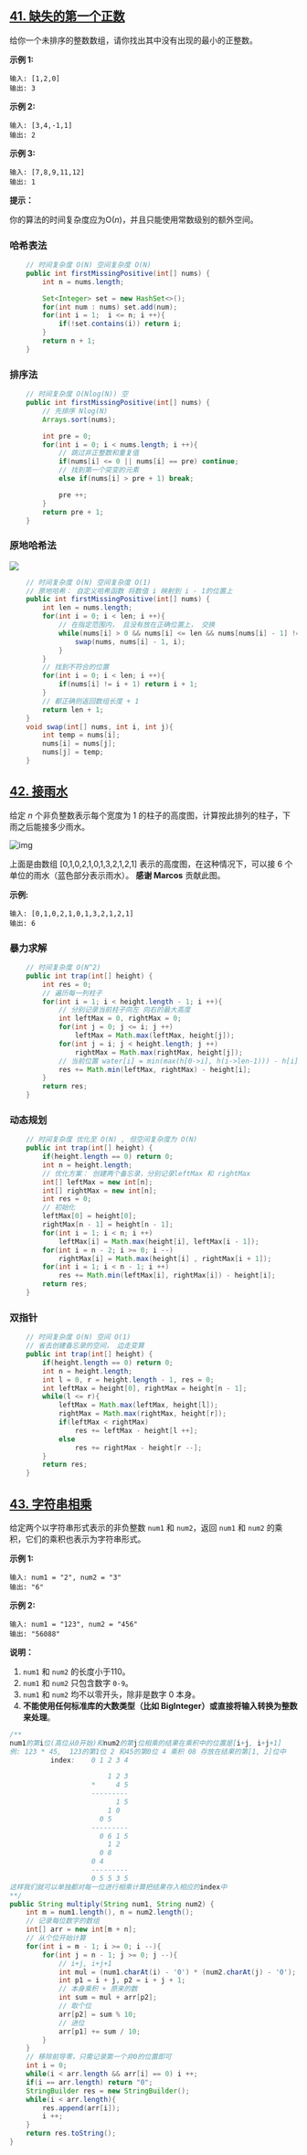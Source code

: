 ## [41. 缺失的第一个正数](https://leetcode-cn.com/problems/first-missing-positive/)

给你一个未排序的整数数组，请你找出其中没有出现的最小的正整数。

**示例 1:**

```
输入: [1,2,0]
输出: 3
```

**示例 2:**

```
输入: [3,4,-1,1]
输出: 2
```

**示例 3:**

```
输入: [7,8,9,11,12]
输出: 1
```

**提示：**

你的算法的时间复杂度应为O(*n*)，并且只能使用常数级别的额外空间。

### 哈希表法

```java
	// 时间复杂度 O(N) 空间复杂度 O(N)
    public int firstMissingPositive(int[] nums) {
        int n = nums.length;

        Set<Integer> set = new HashSet<>();
        for(int num : nums) set.add(num);
        for(int i = 1;  i <= n; i ++){
            if(!set.contains(i)) return i;
        }
        return n + 1;
    }
```

### 排序法

```java
    // 时间复杂度 O(Nlog(N)) 空
    public int firstMissingPositive(int[] nums) {
        // 先排序 Nlog(N)
        Arrays.sort(nums);

        int pre = 0;
        for(int i = 0; i < nums.length; i ++){
            // 跳过非正整数和重复值
            if(nums[i] <= 0 || nums[i] == pre) continue;
            // 找到第一个突变的元素
            else if(nums[i] > pre + 1) break;

            pre ++;
        }
        return pre + 1;
    }
```

### 原地哈希法

![](https://pic.leetcode-cn.com/1e4f3f1c9a6fb37c2aa515069508f5f3ef9d72cc55b586790f9bec9705052d17-0041-14.png)

```java
	// 时间复杂度 O(N) 空间复杂度 O(1)
    // 原地哈希： 自定义哈希函数 将数值 i 映射到 i - 1的位置上
    public int firstMissingPositive(int[] nums) {
        int len = nums.length;
        for(int i = 0; i < len; i ++){
            // 在指定范围内， 且没有放在正确位置上， 交换
            while(nums[i] > 0 && nums[i] <= len && nums[nums[i] - 1] != nums[i]){
                swap(nums, nums[i] - 1, i);
            }
        }
        // 找到不符合的位置
        for(int i = 0; i < len; i ++){
            if(nums[i] != i + 1) return i + 1;
        }
        // 都正确则返回数组长度 + 1
        return len + 1;
    }
    void swap(int[] nums, int i, int j){
        int temp = nums[i];
        nums[i] = nums[j];
        nums[j] = temp;
    }
```

## [42. 接雨水](https://leetcode-cn.com/problems/trapping-rain-water/)

给定 *n* 个非负整数表示每个宽度为 1 的柱子的高度图，计算按此排列的柱子，下雨之后能接多少雨水。

![img](https://assets.leetcode-cn.com/aliyun-lc-upload/uploads/2018/10/22/rainwatertrap.png)

上面是由数组 [0,1,0,2,1,0,1,3,2,1,2,1] 表示的高度图，在这种情况下，可以接 6 个单位的雨水（蓝色部分表示雨水）。 **感谢 Marcos** 贡献此图。

**示例:**

```
输入: [0,1,0,2,1,0,1,3,2,1,2,1]
输出: 6
```

### 暴力求解

```java
    // 时间复杂度 O(N^2)
	public int trap(int[] height) {
        int res = 0;
        // 遍历每一列柱子
        for(int i = 1; i < height.length - 1; i ++){
            // 分别记录当前柱子向左 向右的最大高度
            int leftMax = 0, rightMax = 0;
            for(int j = 0; j <= i; j ++) 
                leftMax = Math.max(leftMax, height[j]);
            for(int j = i; j < height.length; j ++) 
                rightMax = Math.max(rightMax, height[j]);
			// 当前位置 water[i] = min(max(h[0->i], h(i->len-1))) - h[i]
            res += Math.min(leftMax, rightMax) - height[i];
        }
        return res;
    }
```

### 动态规划

```java
    // 时间复杂度 优化至 O(N) , 但空间复杂度为 O(N)
	public int trap(int[] height) {
        if(height.length == 0) return 0;
        int n = height.length;
        // 优化方案： 创建两个备忘录，分别记录leftMax 和 rightMax
        int[] leftMax = new int[n];
        int[] rightMax = new int[n];
        int res = 0;
        // 初始化
        leftMax[0] = height[0];
        rightMax[n - 1] = height[n - 1];
        for(int i = 1; i < n; i ++) 
            leftMax[i] = Math.max(height[i], leftMax[i - 1]);
        for(int i = n - 2; i >= 0; i --) 
            rightMax[i] = Math.max(height[i] , rightMax[i + 1]);
        for(int i = 1; i < n - 1; i ++) 
            res += Math.min(leftMax[i], rightMax[i]) - height[i];
        return res;
    }
```

### 双指针

```java
	// 时间复杂度 O(N) 空间 O(1)
	// 省去创建备忘录的空间， 边走变算
    public int trap(int[] height) {
        if(height.length == 0) return 0;
        int n = height.length;
        int l = 0, r = height.length - 1, res = 0;
        int leftMax = height[0], rightMax = height[n - 1];
        while(l <= r){
            leftMax = Math.max(leftMax, height[l]);
            rightMax = Math.max(rightMax, height[r]);
            if(leftMax < rightMax) 
                res += leftMax - height[l ++];
            else 
                res += rightMax - height[r --];
        }
        return res;
    }
```

## [43. 字符串相乘](https://leetcode-cn.com/problems/multiply-strings/)

给定两个以字符串形式表示的非负整数 `num1` 和 `num2`，返回 `num1` 和 `num2` 的乘积，它们的乘积也表示为字符串形式。

**示例 1:**

```
输入: num1 = "2", num2 = "3"
输出: "6"
```

**示例 2:**

```
输入: num1 = "123", num2 = "456"
输出: "56088"
```

**说明：**

1. `num1` 和 `num2` 的长度小于110。
2. `num1` 和 `num2` 只包含数字 `0-9`。
3. `num1` 和 `num2` 均不以零开头，除非是数字 0 本身。
4. **不能使用任何标准库的大数类型（比如 BigInteger）**或**直接将输入转换为整数来处理**。

```java
/**
num1的第i位(高位从0开始)和num2的第j位相乘的结果在乘积中的位置是[i+j, i+j+1]
例: 123 * 45,  123的第1位 2 和45的第0位 4 乘积 08 存放在结果的第[1, 2]位中
          index:    0 1 2 3 4  

                        1 2 3
                    *     4 5
                    ---------
                          1 5
                        1 0
                      0 5
                    ---------
                      0 6 1 5
                        1 2
                      0 8
                    0 4
                    ---------
                    0 5 5 3 5
这样我们就可以单独都对每一位进行相乘计算把结果存入相应的index中        
**/
public String multiply(String num1, String num2) {
    int m = num1.length(), n = num2.length();
    // 记录每位数字的数组
    int[] arr = new int[m + n];
    // 从个位开始计算
    for(int i = m - 1; i >= 0; i --){
        for(int j = n - 1; j >= 0; j --){
            // i+j, i+j+1
            int mul = (num1.charAt(i) - '0') * (num2.charAt(j) - '0');
            int p1 = i + j, p2 = i + j + 1;
            // 本身乘积 + 原来的数
            int sum = mul + arr[p2];
            // 取个位
            arr[p2] = sum % 10;
            // 进位
            arr[p1] += sum / 10;
        }
    }
    // 移除前导零，只需记录第一个非0的位置即可
    int i = 0;
    while(i < arr.length && arr[i] == 0) i ++;
    if(i == arr.length) return "0";
    StringBuilder res = new StringBuilder();
    while(i < arr.length){
        res.append(arr[i]);
        i ++;
    }
    return res.toString();
}
```

